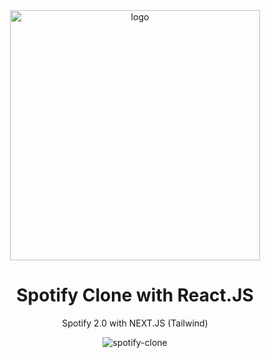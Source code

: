 <div align="center">

  <img src="https://imagensfree.com.br/wp-content/uploads/2021/11/logo-spotify-verde-PNG.png" alt="logo" width="400" height="auto" />
  
  <h1>Spotify Clone with React.JS</h1>
  
  <p>
  Spotify 2.0 with NEXT.JS (Tailwind)
  </p>

  ![spotify-clone](https://user-images.githubusercontent.com/87340421/233819623-04aeb38d-e1b0-4acf-b247-a92c56b489b6.png)
 </div>